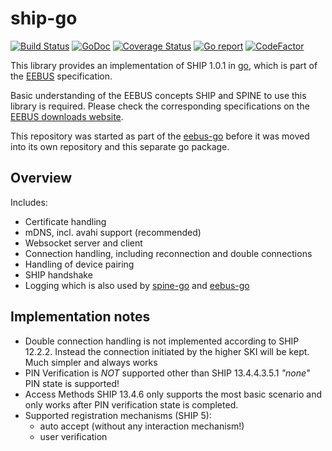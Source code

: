 # ship-go

[![Build Status](https://github.com/enbility/ship-go/actions/workflows/default.yml/badge.svg?branch=main)](https://github.com/enbility/ship-go/actions/workflows/default.yml/badge.svg?branch=main)
[![GoDoc](https://img.shields.io/badge/godoc-reference-5272B4)](https://godoc.org/github.com/enbility/ship-go)
[![Coverage Status](https://coveralls.io/repos/github/enbility/ship-go/badge.svg?branch=main)](https://coveralls.io/github/enbility/ship-go?branch=main)
[![Go report](https://goreportcard.com/badge/github.com/enbility/ship-go)](https://goreportcard.com/report/github.com/enbility/ship-go)
[![CodeFactor](https://www.codefactor.io/repository/github/enbility/ship-go/badge)](https://www.codefactor.io/repository/github/enbility/ship-go)

This library provides an implementation of SHIP 1.0.1 in [go](https://golang.org), which is part of the [EEBUS](https://eebus.org) specification.

Basic understanding of the EEBUS concepts SHIP and SPINE to use this library is required. Please check the corresponding specifications on the [EEBUS downloads website](https://www.eebus.org/media-downloads/).

This repository was started as part of the [eebus-go](https://github.com/enbility/eebus-go) before it was moved into its own repository and this separate go package.

## Overview

Includes:

- Certificate handling
- mDNS, incl. avahi support (recommended)
- Websocket server and client
- Connection handling, including reconnection and double connections
- Handling of device pairing
- SHIP handshake
- Logging which is also used by [spine-go](https://github.com/enbility/spine-go) and [eebus-go](https://github.com/enbility/eebus-go)

## Implementation notes

- Double connection handling is not implemented according to SHIP 12.2.2. Instead the connection initiated by the higher SKI will be kept. Much simpler and always works
- PIN Verification is _NOT_ supported other than SHIP 13.4.4.3.5.1 _"none"_ PIN state is supported!
- Access Methods SHIP 13.4.6 only supports the most basic scenario and only works after PIN verification state is completed.
- Supported registration mechanisms (SHIP 5):
  - auto accept (without any interaction mechanism!)
  - user verification
